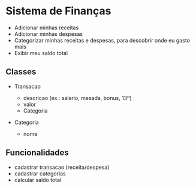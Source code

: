 # Sistema de Finanças

- Adicionar minhas receitas
- Adicionar minhas despesas
- Categorizar minhas receitas e despesas, para descobrir onde eu gasto mais
- Exibir meu saldo total

## Classes

- Transacao
    - descricao (ex.: salario, mesada, bonus, 13º)
    - valor
    - Categoria

- Categoria
    - nome 

## Funcionalidades

- cadastrar transacao (receita/despesa)
- cadastrar categorias
- calcular saldo total 